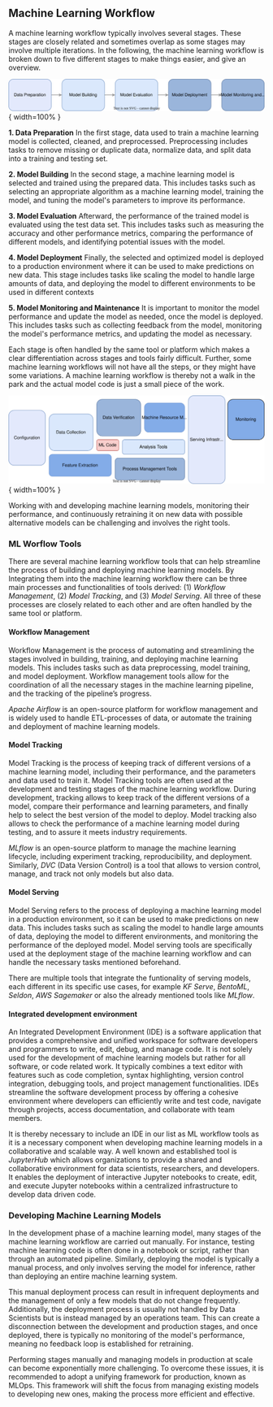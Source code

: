 
## Machine Learning Workflow

A machine learning workflow typically involves several stages. These stages are closely related and sometimes overlap as some stages may involve multiple iterations. In the following, the machine learning workflow is broken down to five different stages to make things easier, and give an overview.

![ML lifecycle](images/01-Introduction/ml-lifecycle.svg){ width=100% }

**1. Data Preparation**
In the first stage, data used to train a machine learning model is collected, cleaned, and preprocessed. Preprocessing includes tasks to remove missing or duplicate data, normalize data, and split data into a training and testing set.

**2. Model Building** 
In the second stage, a machine learning model is selected and trained using the prepared data. This includes tasks such as selecting an appropriate algorithm as a machine learning model, training the model, and tuning the model's parameters to improve its performance.

**3. Model Evaluation**
Afterward, the performance of the trained model is evaluated using the test data set. This includes tasks such as measuring the accuracy and other performance metrics, comparing the performance of different models, and identifying potential issues with the model.

**4. Model Deployment** 
Finally, the selected and optimized model is deployed to a production environment where it can be used to make predictions on new data. This stage includes tasks like scaling the model to handle large amounts of data, and deploying the model to different environments to be used in different contexts

**5. Model Monitoring and Maintenance**
It is important to monitor the model performance and update the model as needed, once the model is deployed. This includes tasks such as collecting feedback from the model, monitoring the model's performance metrics, and updating the model as necessary.

Each stage is often handled by the same tool or platform which makes a clear differentiation across stages and tools fairly difficult. Further, some machine learning workflows will not have all the steps, or they might have some variations. A machine learning workflow is thereby not a walk in the park and the actual model code is just a small piece of the work. 

![Only a small fraction of real-world ML systems is composed of the ML code, as shown by the small black box in the middle. The required surrounding infrastructure is vast and complex. (D. Sculley, et al., 2015)](images/01-Introduction/ml-sculley.svg){ width=100% }

Working with and developing machine learning models, monitoring their performance, and continuously retraining it on new data with possible alternative models can be challenging and involves the right tools.

<!---
Machine Learning systems generally have two key phases: Training & Inference (Prediction).

The <ins>Training Phase</ins> seeks to manipulate source data into features which are used to train a model and to evaluate the trained model.

The <ins>Inference Phase</ins> generally loads the pre-trained model and uses it to serve up predictions. In many cases the Inference Phase will serve the model via a REST API, or via a service for batch predictions.
-->


### ML Worflow Tools

There are several machine learning workflow tools that can help streamline the process of building and deploying machine learning models. By Integrating them into the machine learning workflow there can be three main processes and functionalities of tools derived: (1) *Workflow Management*, (2) *Model Tracking*, and (3) *Model Serving*. All three of these processes are closely related to each other and are often handled by the same tool or platform.

#### Workflow Management

Workflow Management is the process of automating and streamlining the stages involved in building, training, and deploying machine learning models. This includes tasks such as data preprocessing, model training, and model deployment. Workflow management tools allow for the coordination of all the necessary stages in the machine learning pipeline, and the tracking of the pipeline’s progress. 

*Apache Airflow* is an open-source platform for workflow management and is widely used to handle ETL-processes of data, or automate the training and deployment of machine learning models.

#### Model Tracking

Model Tracking is the process of keeping track of different versions of a machine learning model, including their performance, and the parameters and data used to train it.
Model Tracking tools are often used at the development and testing stages of the machine learning workflow. During development, tracking allows to keep track of the different versions of a model, compare their performance and learning parameters, and finally help to select the best version of the model to deploy. Model tracking also allows to check the performance of a machine learning model during testing, and to assure it meets industry requirements.

*MLflow* is an open-source platform to manage the machine learning lifecycle, including experiment tracking, reproducibility, and deployment. Similarly, *DVC* (Data Version Control) is a tool that allows to version control, manage, and track not only models but also data.

#### Model Serving

Model Serving refers to the process of deploying a machine learning model in a production environment, so it can be used to make predictions on new data. This includes tasks such as scaling the model to handle large amounts of data, deploying the model to different environments, and monitoring the performance of the deployed model. Model serving tools are specifically used at the deployment stage of the machine learning workflow and can handle the necessary tasks mentioned beforehand.

There are multiple tools that integrate the funtionality of serving models, each different in its specific use cases, for example *KF Serve*, *BentoML*, *Seldon*, *AWS Sagemaker* or also the already mentioned tools like *MLflow*.

#### Integrated development environment

An Integrated Development Environment (IDE) is a software application that provides a comprehensive and unified workspace for software developers and programmers to write, edit, debug, and manage code. It is not solely used for the development of machine learning models but rather for all software, or code related work. It typically combines a text editor with features such as code completion, syntax highlighting, version control integration, debugging tools, and project management functionalities. IDEs streamline the software development process by offering a cohesive environment where developers can efficiently write and test code, navigate through projects, access documentation, and collaborate with team members. 

It is thereby necessary to include an IDE in our list as ML workflow tools as it is a necessary component when developing machine learning models in a collaborative and scalable way. A well known and established tool is *JupyterHub* which allows organizations to provide a shared and collaborative environment for data scientists, researchers, and developers. It enables the deployment of interactive Jupyter notebooks to create, edit, and execute Jupyter notebooks within a centralized infrastructure to develop data driven code. 

### Developing Machine Learning Models

In the development phase of a machine learning model, many stages of the machine learning workflow are carried out manually. For instance, testing machine learning code is often done in a notebook or script, rather than through an automated pipeline. Similarly, deploying the model is typically a manual process, and only involves serving the model for inference, rather than deploying an entire machine learning system.

This manual deployment process can result in infrequent deployments and the management of only a few models that do not change frequently. Additionally, the deployment process is usually not handled by Data Scientists but is instead managed by an operations team. This can create a disconnection between the development and production stages, and once deployed, there is typically no monitoring of the model's performance, meaning no feedback loop is established for retraining.

Performing stages manually and managing models in production at scale can become exponentially more challenging. To overcome these issues, it is recommended to adopt a unifying framework for production, known as MLOps. This framework will shift the focus from managing existing models to developing new ones, making the process more efficient and effective.

<!---
Relate to tools
Jupyterhub for experimentation
-->
